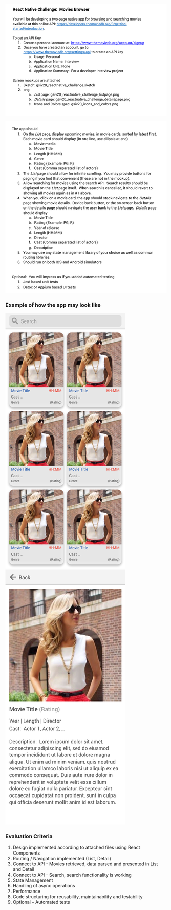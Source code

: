 ![](2020-09-27-14-14-55.png)

![](2020-09-27-14-16-26.png)

### Example of how the app may look like

![](assets/1.png)
![](assets/2.png)

### Evaluation Criteria

1. Design implemented according to attached files using React Components
2. Routing / Navigation implemented (List, Detail)
3. Connect to API - Movies retrieved, data parsed and presented in List and Detail
4. Connect to API - Search, search functionality is working
5. State Management
6. Handling of async operations
7. Performance
8. Code structuring for reusability, maintainability and testability
9. Optional – Automated tests
